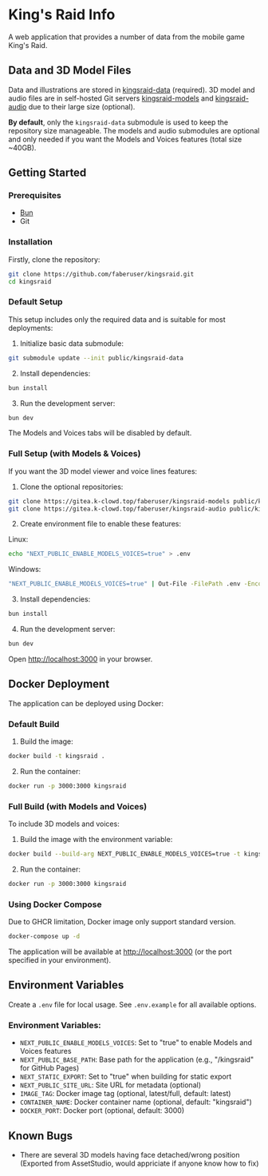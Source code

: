 # King's Raid Info

A web application that provides a number of data from the mobile game King's Raid.

## Data and 3D Model Files

Data and illustrations are stored in [kingsraid-data](https://github.com/faberuser/kingsraid-data) (required). 3D model and audio files are in self-hosted Git servers [kingsraid-models](https://gitea.k-clowd.top/faberuser/kingsraid-models) and [kingsraid-audio](https://gitea.k-clowd.top/faberuser/kingsraid-audio) due to their large size (optional).

**By default**, only the `kingsraid-data` submodule is used to keep the repository size manageable. The models and audio submodules are optional and only needed if you want the Models and Voices features (total size ~40GB).

## Getting Started

### Prerequisites

-   [Bun](https://bun.sh/)
-   Git

### Installation

Firstly, clone the repository:

```bash
git clone https://github.com/faberuser/kingsraid.git
cd kingsraid
```

### Default Setup

This setup includes only the required data and is suitable for most deployments:

1. Initialize basic data submodule:

```bash
git submodule update --init public/kingsraid-data
```

2. Install dependencies:

```bash
bun install
```

3. Run the development server:

```bash
bun dev
```

The Models and Voices tabs will be disabled by default.

### Full Setup (with Models & Voices)

If you want the 3D model viewer and voice lines features:

1. Clone the optional repositories:

```bash
git clone https://gitea.k-clowd.top/faberuser/kingsraid-models public/kingsraid-models
git clone https://gitea.k-clowd.top/faberuser/kingsraid-audio public/kingsraid-audio
```

2. Create environment file to enable these features:

Linux:

```bash
echo "NEXT_PUBLIC_ENABLE_MODELS_VOICES=true" > .env
```

Windows:

```bash
"NEXT_PUBLIC_ENABLE_MODELS_VOICES=true" | Out-File -FilePath .env -Encoding utf8
```

3. Install dependencies:

```bash
bun install
```

4. Run the development server:

```bash
bun dev
```

Open [http://localhost:3000](http://localhost:3000) in your browser.

## Docker Deployment

The application can be deployed using Docker:

### Default Build

1. Build the image:

```bash
docker build -t kingsraid .
```

2. Run the container:

```bash
docker run -p 3000:3000 kingsraid
```

### Full Build (with Models and Voices)

To include 3D models and voices:

1. Build the image with the environment variable:

```bash
docker build --build-arg NEXT_PUBLIC_ENABLE_MODELS_VOICES=true -t kingsraid .
```

2. Run the container:

```bash
docker run -p 3000:3000 kingsraid
```

### Using Docker Compose

Due to GHCR limitation, Docker image only support standard version.

```bash
docker-compose up -d
```

The application will be available at [http://localhost:3000](http://localhost:3000) (or the port specified in your environment).

## Environment Variables

Create a `.env` file for local usage. See `.env.example` for all available options.

### Environment Variables:

-   `NEXT_PUBLIC_ENABLE_MODELS_VOICES`: Set to "true" to enable Models and Voices features
-   `NEXT_PUBLIC_BASE_PATH`: Base path for the application (e.g., "/kingsraid" for GitHub Pages)
-   `NEXT_STATIC_EXPORT`: Set to "true" when building for static export
-   `NEXT_PUBLIC_SITE_URL`: Site URL for metadata (optional)
-   `IMAGE_TAG`: Docker image tag (optional, latest/full, default: latest)
-   `CONTAINER_NAME`: Docker container name (optional, default: "kingsraid")
-   `DOCKER_PORT`: Docker port (optional, default: 3000)

## Known Bugs

-   There are several 3D models having face detached/wrong position
    (Exported from AssetStudio, would appriciate if anyone know how to fix)
